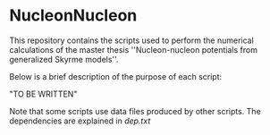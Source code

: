 # NucleonNucleon

This repository contains the scripts used to perform the numerical calculations of the master thesis ''Nucleon-nucleon potentials from generalized Skyrme models''.

Below is a brief description of the purpose of each script:

"TO BE WRITTEN"

Note that some scripts use data files produced by other scripts. The dependencies are explained in _dep.txt_


